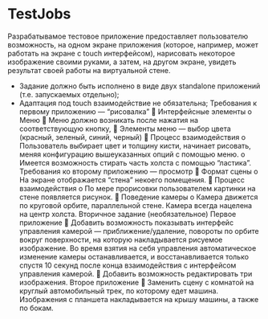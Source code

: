 # TestJobs
Разрабатывамое тестовое приложение предоставляет пользователю возможность, на одном экране
приложения (которое, например, может работать на экране с touch интерфейсом), нарисовать некоторое
изображение своими руками, а затем, на другом экране, увидеть результат своей работы на виртуальной
стене.
- Задание должно быть исполнено в виде двух standalone приложений (т.е.
запускаемых отдельно);
- Адаптация под touch взаимодействие не обязательна;
Требования к первому приложению — “рисовалка”
 Интерфейсные элементы
o Меню
 Меню должно возникать после нажатия на соответствующую кнопку,
 Элементы меню — выбор цвета (красный, зеленый, синий, черный)
 Процесс взаимодействия
o Пользователь выбирает цвет и толщину кисти, начинает рисовать, меняя конфигурацию
вышеуказанных опций с помощью меню.
o Имеется возможность стирать часть холста с помощью “ластика”.
Требования ко второму приложению — просмотр
 Формат сцены
o На экране отображается “стена” некоего помещения.
 Процесс взаимодействия
o По мере прорисовки пользователем картинки на стене появляется рисунок.
 Поведение камеры
o Камера движется по круговой орбите, параллельной стене. Камера всегда нацелена на
центр холста.
Вторичное задание (необязательное)
Первое приложение
 Добавить возможность показывать интерфейс управления камерой — приближение/удаление,
повороты по орбите вокруг поверхности, на которую накладывается рисуемое изображение. Во
время взятия на себя управления автоматическое изменение камеры останавливается, и
восстанавливается только спустя 10 секунд после конца взаимодействия с интерфейсом
управления камерой.
 Добавить возможность редактировать три изображения.
Второе приложение
 Заменить сцену с комнатой на круглый автомобильный трек, по которому едет машина.
Изображения с планшета накладывается на крышу машины, а также по бокам.
